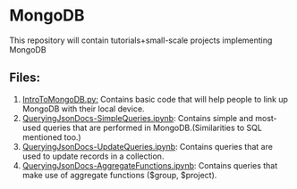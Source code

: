 # MongoDB
This repository will contain tutorials+small-scale projects implementing MongoDB

## Files:
1. <a href="https://github.com/JackJJCodes/MongoDB/blob/main/IntroToMongoDB.py">IntroToMongoDB.py:</a> Contains basic code that will help people to link up MongoDB with their local device.
2. <a href="https://github.com/JackJJCodes/MongoDB/blob/main/QueryingJsonDocs-SimpleQueries.ipynb">QueryingJsonDocs-SimpleQueries.ipynb</a>: Contains simple and most-used queries that are performed in MongoDB.(Similarities to SQL mentioned too.)
3. <a href="https://github.com/JackJJCodes/MongoDB/blob/main/QueryingJsonDocs-UpdateQueries.ipynb">QueryingJsonDocs-UpdateQueries.ipynb</a>: Contains queries that are used to update records in a collection.
4. <a href="https://github.com/JackJJCodes/MongoDB/blob/main/QueryingJsonDocs-AggregateFunctions.ipynb">QueryingJsonDocs-AggregateFunctions.ipynb</a>: Contains queries that make use of aggregate functions ($group, $project).
